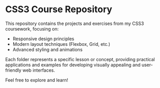 # CSS3 Course Repository  

This repository contains the projects and exercises from my CSS3 coursework, focusing on:  

- Responsive design principles  
- Modern layout techniques (Flexbox, Grid, etc.)  
- Advanced styling and animations  

Each folder represents a specific lesson or concept, providing practical applications and examples for developing visually appealing and user-friendly web interfaces.  

Feel free to explore and learn!
